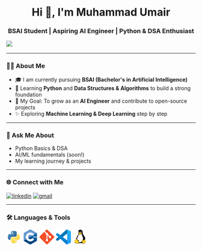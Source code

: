 <h1 align="center">Hi 👋, I'm Muhammad Umair</h1>
<h3 align="center">BSAI Student | Aspiring AI Engineer | Python & DSA Enthusiast</h3> 

![](https://komarev.com/ghpvc/?username=Umairshabbir-dev&label=Profile%20Views&color=blue&style=flat)

---

### 👨‍🎓 About Me  
- 🎓 I am currently pursuing **BSAI (Bachelor's in Artificial Intelligence)**  
- 🐍 Learning **Python** and **Data Structures & Algorithms** to build a strong foundation  
- 🤖 My Goal: To grow as an **AI Engineer** and contribute to open-source projects  
- ✨ Exploring **Machine Learning & Deep Learning** step by step  

---

### 💬 Ask Me About  
- Python Basics & DSA  
- AI/ML fundamentals (soon!)  
- My learning journey & projects  

---

### 🌐 Connect with Me  
<p align="left">
<a href="https://linkedin.com/in/umairshabbirr" target="blank"><img align="center" src="https://cdn.jsdelivr.net/gh/devicons/devicon/icons/linkedin/linkedin-original.svg" alt="linkedin" height="30" width="40" /></a>
<a href="mailto:umair66418@gmail.com" target="blank"><img align="center" src="https://cdn.jsdelivr.net/gh/simple-icons/simple-icons/icons/gmail.svg" alt="gmail" height="30" width="40" /></a>
</p>

---

### 🛠 Languages & Tools
<p align="left"> 
<img src="https://raw.githubusercontent.com/devicons/devicon/master/icons/python/python-original.svg" alt="python" width="40" height="40"/> 
<img src="https://raw.githubusercontent.com/devicons/devicon/master/icons/cplusplus/cplusplus-original.svg" alt="cplusplus" width="40" height="40"/>
<img src="https://raw.githubusercontent.com/devicons/devicon/master/icons/git/git-original.svg" alt="git" width="40" height="40"/>
<img src="https://raw.githubusercontent.com/devicons/devicon/master/icons/vscode/vscode-original.svg" alt="vscode" width="40" height="40"/>
<img src="https://raw.githubusercontent.com/devicons/devicon/master/icons/linux/linux-original.svg" alt="linux" width="40" height="40"/>
</p>

